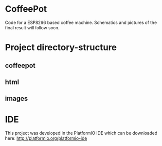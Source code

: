 # CoffeePot
Code for a ESP8266 based coffee machine. Schematics and pictures of the final result will follow soon.

# Project directory-structure
## coffeepot

## html

## images

# IDE
This project was developed in the PlatformIO IDE which can be downloaded here:
http://platformio.org/platformio-ide
